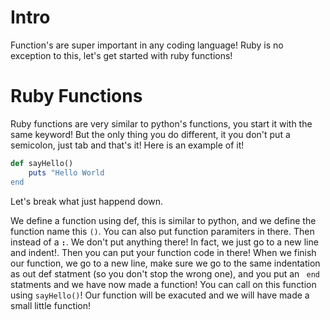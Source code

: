 # Intro

Function's are super important in any coding language! Ruby is no exception to this, let's get started with ruby functions!

# Ruby Functions

Ruby functions are very similar to python's functions, you start it with the same keyword! But the only thing you do different, it you don't put a semicolon, just tab and that's it! Here is an example of it!

``` ruby
def sayHello()
	puts "Hello World
end
```
Let's break what just happend down. 

We define a function using def, this is similar to python, and we define the function name this `()`. You can also put function paramiters in there. Then instead of a **`:`**. We don't put anything there! In fact, we just go to a new line and indent!. Then you can put your function code in there! When we finish our function, we go to a new line, make sure we go to the same indentation as out def statment (so you don't stop the wrong one), and you put an <code class= "ruby"> end </code> statments and we have now made a function! You can call on this function using `sayHello()`! Our function will be exacuted and we will have made a small little function!

